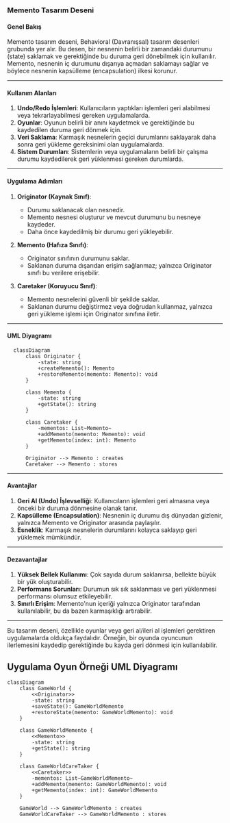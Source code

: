 ### **Memento Tasarım Deseni**

#### **Genel Bakış**
Memento tasarım deseni, Behavioral (Davranışsal) tasarım desenleri grubunda yer alır. Bu desen, bir nesnenin belirli bir zamandaki durumunu (state) saklamak ve gerektiğinde bu duruma geri dönebilmek için kullanılır. Memento, nesnenin iç durumunu dışarıya açmadan saklamayı sağlar ve böylece nesnenin kapsülleme (encapsulation) ilkesi korunur.

---

#### **Kullanım Alanları**
1. **Undo/Redo İşlemleri**: Kullanıcıların yaptıkları işlemleri geri alabilmesi veya tekrarlayabilmesi gereken uygulamalarda.
2. **Oyunlar**: Oyunun belirli bir anını kaydetmek ve gerektiğinde bu kaydedilen duruma geri dönmek için.
3. **Veri Saklama**: Karmaşık nesnelerin geçici durumlarını saklayarak daha sonra geri yükleme gereksinimi olan uygulamalarda.
4. **Sistem Durumları**: Sistemlerin veya uygulamaların belirli bir çalışma durumu kaydedilerek geri yüklenmesi gereken durumlarda.

---

#### **Uygulama Adımları**
1. **Originator (Kaynak Sınıf)**:
    - Durumu saklanacak olan nesnedir.
    - Memento nesnesi oluşturur ve mevcut durumunu bu nesneye kaydeder.
    - Daha önce kaydedilmiş bir durumu geri yükleyebilir.

2. **Memento (Hafıza Sınıfı)**:
    - Originator sınıfının durumunu saklar.
    - Saklanan duruma dışarıdan erişim sağlanmaz; yalnızca Originator sınıfı bu verilere erişebilir.

3. **Caretaker (Koruyucu Sınıf)**:
    - Memento nesnelerini güvenli bir şekilde saklar.
    - Saklanan durumu değiştirmez veya doğrudan kullanmaz, yalnızca geri yükleme işlemi için Originator sınıfına iletir.

---

#### **UML Diyagramı**

```mermaid
  classDiagram
      class Originator {
          -state: string
          +createMemento(): Memento
          +restoreMemento(memento: Memento): void
      }

      class Memento {
          -state: string
          +getState(): string
      }

      class Caretaker {
          -mementos: List~Memento~
          +addMemento(memento: Memento): void
          +getMemento(index: int): Memento
      }

      Originator --> Memento : creates
      Caretaker --> Memento : stores
```
---

#### **Avantajlar**
1. **Geri Al (Undo) İşlevselliği**: Kullanıcıların işlemleri geri almasına veya önceki bir duruma dönmesine olanak tanır.
2. **Kapsülleme (Encapsulation)**: Nesnenin iç durumu dış dünyadan gizlenir, yalnızca Memento ve Originator arasında paylaşılır.
3. **Esneklik**: Karmaşık nesnelerin durumlarını kolayca saklayıp geri yüklemek mümkündür.

---

#### **Dezavantajlar**
1. **Yüksek Bellek Kullanımı**: Çok sayıda durum saklanırsa, bellekte büyük bir yük oluşturabilir.
2. **Performans Sorunları**: Durumun sık sık saklanması ve geri yüklenmesi performansı olumsuz etkileyebilir.
3. **Sınırlı Erişim**: Memento'nun içeriği yalnızca Originator tarafından kullanılabilir, bu da bazen karmaşıklığı artırabilir.

---

Bu tasarım deseni, özellikle oyunlar veya geri al/ileri al işlemleri gerektiren uygulamalarda oldukça faydalıdır. Örneğin, bir oyunda oyuncunun ilerlemesini kaydedip gerektiğinde bu kayda geri dönmesi için kullanılabilir.
## Uygulama Oyun Örneği UML Diyagramı
```mermaid
classDiagram
    class GameWorld {
        <<Originator>>
        -state: string
        +saveState(): GameWorldMemento
        +restoreState(memento: GameWorldMemento): void
    }

    class GameWorldMemento {
        <<Memento>>
        -state: string
        +getState(): string
    }

    class GameWorldCareTaker {
        <<Caretaker>>
        -mementos: List~GameWorldMemento~
        +addMemento(memento: GameWorldMemento): void
        +getMemento(index: int): GameWorldMemento
    }

    GameWorld --> GameWorldMemento : creates
    GameWorldCareTaker --> GameWorldMemento : stores
```
